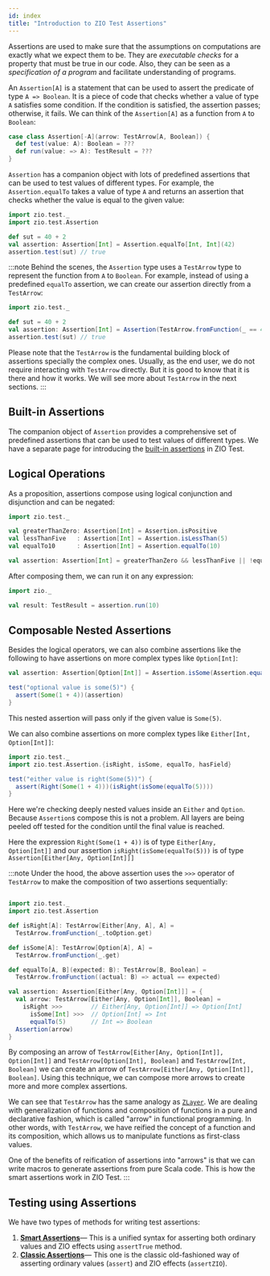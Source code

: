 ```yaml
---
id: index
title: "Introduction to ZIO Test Assertions"
---
```


Assertions are used to make sure that the assumptions on computations are exactly what we expect them to be. They are _executable checks_ for a property that must be true in our code. Also, they can be seen as a _specification of a program_ and facilitate understanding of programs.

An `Assertion[A]` is a statement that can be used to assert the predicate of type `A => Boolean`. It is a piece of code that checks whether a value of type `A` satisfies some condition. If the condition is satisfied, the assertion passes; otherwise, it fails. We can think of the `Assertion[A]` as a function from `A` to `Boolean`:

```scala
case class Assertion[-A](arrow: TestArrow[A, Boolean]) {
  def test(value: A): Boolean = ???
  def run(value: => A): TestResult = ???
}
```

`Assertion` has a companion object with lots of predefined assertions that can be used to test values of different types. For example, the `Assertion.equalTo` takes a value of type `A` and returns an assertion that checks whether the value is equal to the given value:

```scala mdoc:compile-only
import zio.test._
import zio.test.Assertion

def sut = 40 + 2
val assertion: Assertion[Int] = Assertion.equalTo[Int, Int](42)
assertion.test(sut) // true
```

:::note
Behind the scenes, the `Assertion` type uses a `TestArrow` type to represent the function from `A` to `Boolean`. For example, instead of using a predefined `equalTo` assertion, we can create our assertion directly from a `TestArrow`:

```scala mdoc:compile-only
import zio.test._

def sut = 40 + 2
val assertion: Assertion[Int] = Assertion(TestArrow.fromFunction(_ == 42))
assertion.test(sut) // true
```

Please note that the `TestArrow` is the fundamental building block of assertions specially the complex ones. Usually, as the end user, we do not require interacting with `TestArrow` directly. But it is good to know that it is there and how it works. We will see more about `TestArrow` in the next sections.
:::


## Built-in Assertions

The companion object of `Assertion` provides a comprehensive set of predefined assertions that can be used to test values of different types. We have a separate page for introducing the [built-in assertions](built-in-assertions.md) in ZIO Test.

## Logical Operations

As a proposition, assertions compose using logical conjunction and disjunction and can be negated:

```scala mdoc:silent
import zio.test._

val greaterThanZero: Assertion[Int] = Assertion.isPositive
val lessThanFive   : Assertion[Int] = Assertion.isLessThan(5)
val equalTo10      : Assertion[Int] = Assertion.equalTo(10)

val assertion: Assertion[Int] = greaterThanZero && lessThanFive || !equalTo10
```

After composing them, we can run it on any expression:

```scala mdoc:compile-only
import zio._

val result: TestResult = assertion.run(10)
```

## Composable Nested Assertions

Besides the logical operators, we can also combine assertions like the following to have assertions on more complex types like `Option[Int]`:

```scala mdoc:compile-only
val assertion: Assertion[Option[Int]] = Assertion.isSome(Assertion.equalTo(5))

test("optional value is some(5)") {
  assert(Some(1 + 4))(assertion)
}
```

This nested assertion will pass only if the given value is `Some(5)`.

We can also combine assertions on more complex types like `Either[Int, Option[Int]]`:

```scala mdoc:compile-only
import zio.test._
import zio.test.Assertion.{isRight, isSome, equalTo, hasField}

test("either value is right(Some(5))") {
  assert(Right(Some(1 + 4)))(isRight(isSome(equalTo(5))))
}
```

Here we're checking deeply nested values inside an `Either` and `Option`. Because `Assertion`s compose this is not a problem. All layers are being peeled off tested for the condition until the final value is reached.

Here the expression `Right(Some(1 + 4))` is of type `Either[Any, Option[Int]]` and our assertion `isRight(isSome(equalTo(5)))` is of type `Assertion[Either[Any, Option[Int]]]`

:::note
Under the hood, the above assertion uses the `>>>` operator of `TestArrow` to make the composition of two assertions sequentially:

```scala mdoc:invisible:reset

```

```scala mdoc:compile-only
import zio.test._
import zio.test.Assertion

def isRight[A]: TestArrow[Either[Any, A], A] =
  TestArrow.fromFunction(_.toOption.get)

def isSome[A]: TestArrow[Option[A], A] =
  TestArrow.fromFunction(_.get)

def equalTo[A, B](expected: B): TestArrow[B, Boolean] =
  TestArrow.fromFunction((actual: B) => actual == expected)

val assertion: Assertion[Either[Any, Option[Int]]] = {
  val arrow: TestArrow[Either[Any, Option[Int]], Boolean] =
    isRight >>>        // Either[Any, Option[Int]] => Option[Int]
      isSome[Int] >>>  // Option[Int] => Int
      equalTo(5)       // Int => Boolean
  Assertion(arrow)
}
```

By composing an arrow of `TestArrow[Either[Any, Option[Int]], Option[Int]]` and `TestArrow[Option[Int], Boolean]` and `TestArrow[Int, Boolean]` we can create an arrow of `TestArrow[Either[Any, Option[Int]], Boolean]`. Using this technique, we can compose more arrows to create more and more complex assertions.

We can see that `TestArrow` has the same analogy as [`ZLayer`](../../contextual/zlayer.md). We are dealing with generalization of functions and composition of functions in a pure and declarative fashion, which is called "arrow" in functional programming. In other words, with `TestArrow`, we have reified the concept of a function and its composition, which allows us to manipulate functions as first-class values.

One of the benefits of reification of assertions into "arrows" is that we can write macros to generate assertions from pure Scala code. This is how the smart assertions work in ZIO Test.
:::

## Testing using Assertions

We have two types of methods for writing test assertions:
1. **[Smart Assertions](smart-assertions.md)**— This is a unified syntax for asserting both ordinary values and ZIO effects using `assertTrue` method.
2. **[Classic Assertions](classic-assertions.md)**— This one is the classic old-fashioned way of asserting ordinary values (`assert`) and ZIO effects (`assertZIO`).
